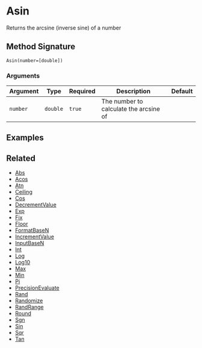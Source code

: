 # Asin

Returns the arcsine (inverse sine) of a number

## Method Signature

```
Asin(number=[double])
```

### Arguments

| Argument | Type     | Required | Description                            | Default |
| -------- | -------- | -------- | -------------------------------------- | ------- |
| `number` | `double` | `true`   | The number to calculate the arcsine of |         |

## Examples

## Related

* [Abs](abs.md)
* [Acos](acos.md)
* [Atn](atn.md)
* [Ceiling](ceiling.md)
* [Cos](cos.md)
* [DecrementValue](decrementvalue.md)
* [Exp](exp.md)
* [Fix](fix.md)
* [Floor](floor.md)
* [FormatBaseN](formatbasen.md)
* [IncrementValue](incrementvalue.md)
* [InputBaseN](inputbasen.md)
* [Int](int.md)
* [Log](log.md)
* [Log10](log10.md)
* [Max](max.md)
* [Min](min.md)
* [Pi](pi.md)
* [PrecisionEvaluate](precisionevaluate.md)
* [Rand](rand.md)
* [Randomize](randomize.md)
* [RandRange](randrange.md)
* [Round](round.md)
* [Sgn](sgn.md)
* [Sin](sin.md)
* [Sqr](sqr.md)
* [Tan](tan.md)
